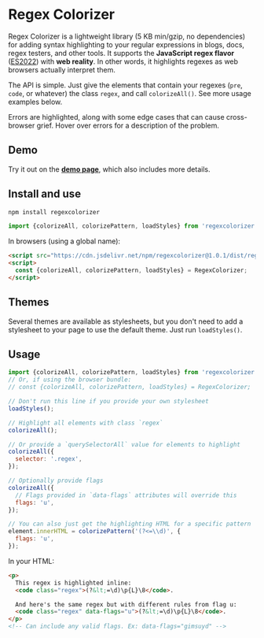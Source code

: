 ﻿# Regex Colorizer

Regex Colorizer is a lightweight library (5 KB min/gzip, no dependencies) for adding syntax highlighting to your regular expressions in blogs, docs, regex testers, and other tools. It supports the **JavaScript regex flavor** ([ES2022](https://github.com/slevithan/awesome-regex#javascript-regex-evolution)) with **web reality**. In other words, it highlights regexes as web browsers actually interpret them.

The API is simple. Just give the elements that contain your regexes (`pre`, `code`, or whatever) the class `regex`, and call `colorizeAll()`. See more usage examples below.

Errors are highlighted, along with some edge cases that can cause cross-browser grief. Hover over errors for a description of the problem.

## Demo

Try it out on the [**demo page**](https://slevithan.github.io/regexcolorizer/demo/), which also includes more details.

## Install and use

```sh
npm install regexcolorizer
```

```js
import {colorizeAll, colorizePattern, loadStyles} from 'regexcolorizer';
```

In browsers (using a global name):

```html
<script src="https://cdn.jsdelivr.net/npm/regexcolorizer@1.0.1/dist/regexcolorizer.min.js"></script>
<script>
  const {colorizeAll, colorizePattern, loadStyles} = RegexColorizer;
</script>
```

## Themes

Several themes are available as stylesheets, but you don't need to add a stylesheet to your page to use the default theme. Just run `loadStyles()`.

## Usage

```js
import {colorizeAll, colorizePattern, loadStyles} from 'regexcolorizer';
// Or, if using the browser bundle:
// const {colorizeAll, colorizePattern, loadStyles} = RegexColorizer;

// Don't run this line if you provide your own stylesheet
loadStyles();

// Highlight all elements with class `regex`
colorizeAll();

// Or provide a `querySelectorAll` value for elements to highlight
colorizeAll({
  selector: '.regex',
});

// Optionally provide flags
colorizeAll({
  // Flags provided in `data-flags` attributes will override this
  flags: 'u',
});

// You can also just get the highlighting HTML for a specific pattern
element.innerHTML = colorizePattern('(?<=\\d)', {
  flags: 'u',
});
```

In your HTML:

```html
<p>
  This regex is highlighted inline:
  <code class="regex">(?&lt;=\d)\p{L}\8</code>.

  And here's the same regex but with different rules from flag u:
  <code class="regex" data-flags="u">(?&lt;=\d)\p{L}\8</code>.
</p>
<!-- Can include any valid flags. Ex: data-flags="gimsuyd" -->
```
